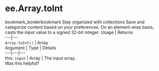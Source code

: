  
#  ee.Array.toInt
bookmark_borderbookmark Stay organized with collections  Save and categorize content based on your preferences.
On an element-wise basis, casts the input value to a signed 32-bit integer.
Usage | Returns  
---|---  
`Array.toInt()` | Array  
Argument | Type | Details  
---|---|---  
this: `input` | Array | The input array.  
Was this helpful?
